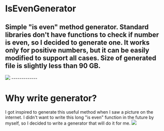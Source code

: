 # IsEvenGenerator
Simple "is even" method generator.
Standard libraries don't have functions to check if number is even, so I decided to generate one. It works only for positive numbers, but it can be easily modified to support all cases.
Size of generated file is slightly less than 90 GB.
-------------
<img src="https://cdn.discordapp.com/attachments/667466573640105995/741996748209127515/unknown.png"/>
-------------

# Why write generator?
I got inspired to generate this useful method when I saw a picture on the internet. I didn't want to write this long "is even" function in the future by myself, so I decided to write a generator that will do it for me.
<img src="https://cdn.discordapp.com/attachments/667466573640105995/741948878701461514/117306464_743384246481832_3056513003484475057_n.png"/>
